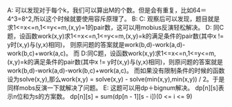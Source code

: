 A:
可以发现对于每个k，我们可以算出M的个数。但是会有重复，比如64＝4^3=8^2,所以这个时候就要使用容斥原理了。
B:
C:
观察后可以发现，题目就是求1<=x<=n,1<=y<=m,(x,y)=1的pair数，这可以用mobius反演轻松解决。
D:
同C题，设函数work(x,y)求1<=x<=n,1<=y<=m,(x,y)=k的满足条件的pair数(其中x != y时(x,y)与(y,x)相同)，
则原问题的答案就是work(b,d)-work(a,d)-work(b,c)+work(a,c)。 而
D:同C题，设函数work(x,y)求1<=x<=n,1<=y<=m,(x,y)=k的满足条件的pair数(其中x != y时(x,y)与(y,x)相同)，则原问题的答案就是work(b,d)-work(a,d)-work(b,c)+work(a,c)。
而如果没有限制条件的时候的函数设为solve(x,y),那么work(x,y) = solve(x,y) - solve(min(x,y),min(x,y)) / 2。于是同样mobs反演一下就解决了问题。
E:
这题可以用dp＋bignum解决。
dp[n][s]表示n位和为s的方案数。
dp[n][s] = sum(dp[n - 1][s - i])(0 <= i <= 9)
